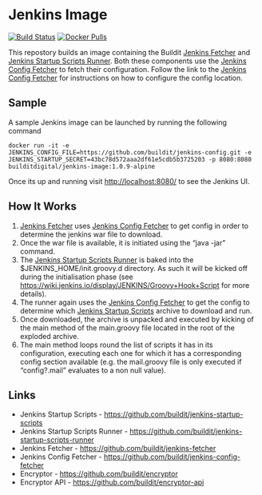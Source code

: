 # Jenkins Image

[![Build Status](https://travis-ci.org/buildit/jenkins-image.svg?branch=master)](https://travis-ci.org/buildit/jenkins-image)
[![Docker Pulls](https://img.shields.io/docker/pulls/builditdigital/jenkins-image.svg)](https://hub.docker.com/r/builditdigital/jenkins-image/)


This repostory builds an image containing the Buildit [Jenkins Fetcher](https://github.com/buildit/jenkins-fetcher) and [Jenkins Startup Scripts Runner](https://github.com/buildit/jenkins-startup-scripts-runner). Both these components use the [Jenkins Config Fetcher](https://github.com/buildit/jenkins-config-fetcher) to fetch their configuration. Follow the link to the [Jenkins Config Fetcher](https://github.com/buildit/jenkins-config-fetcher) for instructions on how to configure the config location.

## Sample

A sample Jenkins image can be launched by running the following command 

```
docker run -it -e JENKINS_CONFIG_FILE=https://github.com/buildit/jenkins-config.git -e JENKINS_STARTUP_SECRET=43bc78d572aaa2df61e5cdb5b3725203 -p 8080:8080 builditdigital/jenkins-image:1.0.9-alpine
```
Once its up and running visit [http://localhost:8080/](http://localhost:8080/) to see the Jenkins UI.

## How It Works

1. [Jenkins Fetcher](https://github.com/buildit/jenkins-fetcher) uses [Jenkins Config Fetcher](https://github.com/buildit/jenkins-config-fetcher) to get config in order to determine the jenkins war file to download.
2. Once the war file is available, it is initiated using the “java -jar” command.
3. The [Jenkins Startup Scripts Runner](https://github.com/buildit/jenkins-startup-scripts-runner) is baked into the $JENKINS_HOME/init.groovy.d directory. As such it will be kicked off during the initialisation phase (see https://wiki.jenkins.io/display/JENKINS/Groovy+Hook+Script for more details).
4. The runner again uses the [Jenkins Config Fetcher](https://github.com/buildit/jenkins-config-fetcher) to get the config to determine which [Jenkins Startup Scripts](https://github.com/buildit/jenkins-startup-scripts) archive to download and run.
5. Once downloaded, the archive is unpacked and executed by kicking of the main method of the main.groovy file located in the root of the exploded archive.
6. The main method loops round the list of scripts it has in its configuration, executing each one for which it has a corresponding config section available (e.g. the mail.groovy file is only executed if “config?.mail” evaluates to a non null value).

## Links

* Jenkins Startup Scripts - https://github.com/buildit/jenkins-startup-scripts
* Jenkins Startup Scripts Runner - https://github.com/buildit/jenkins-startup-scripts-runner
* Jenkins Fetcher - https://github.com/buildit/jenkins-fetcher
* Jenkins Config Fetcher - https://github.com/buildit/jenkins-config-fetcher
* Encryptor - https://github.com/buildit/encryptor
* Encryptor API - https://github.com/buildit/encryptor-api
